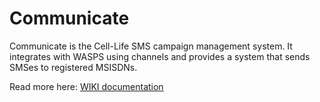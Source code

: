 # Communicate

Communicate is the Cell-Life SMS campaign management system. It integrates with WASPS using channels and provides a system that
sends SMSes to registered MSISDNs.

Read more here: [WIKI documentation](https://github.com/cell-life/communicate/blob/master/docs/mobilisr-090218-2008-4.pdf)

